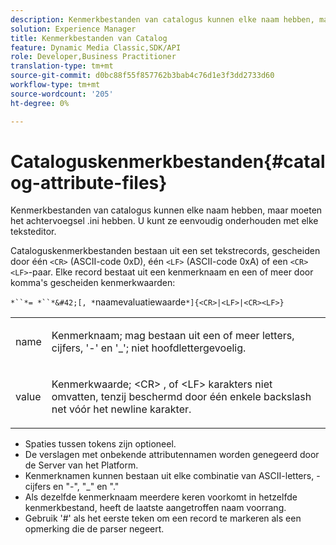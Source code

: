 ```yaml
---
description: Kenmerkbestanden van catalogus kunnen elke naam hebben, maar moeten het achtervoegsel .ini hebben. U kunt ze eenvoudig onderhouden met elke teksteditor.
solution: Experience Manager
title: Kenmerkbestanden van Catalog
feature: Dynamic Media Classic,SDK/API
role: Developer,Business Practitioner
translation-type: tm+mt
source-git-commit: d0bc88f55f857762b3bab4c76d1e3f3dd2733d60
workflow-type: tm+mt
source-wordcount: '205'
ht-degree: 0%

---
```



# Cataloguskenmerkbestanden{#catalog-attribute-files}

Kenmerkbestanden van catalogus kunnen elke naam hebben, maar moeten het achtervoegsel .ini hebben. U kunt ze eenvoudig onderhouden met elke teksteditor.

Cataloguskenmerkbestanden bestaan uit een set tekstrecords, gescheiden door één `<CR>` (ASCII-code 0xD), één `<LF>` (ASCII-code 0xA) of een `<CR><LF>`-paar. Elke record bestaat uit een kenmerknaam en een of meer door komma&#39;s gescheiden kenmerkwaarden:

`*``*= *``*&#42;[, *`naamevaluatiewaarde`*]{<CR>|<LF>|<CR><LF>}`

<table id="simpletable_8454AD549FDA421BA1469CDA44132773"> 
 <tr class="strow"> 
  <td class="stentry"> <p> <span class="codeph"> <span class="varname"> name  </span> </span> </p> </td> 
  <td class="stentry"> <p>Kenmerknaam; mag bestaan uit een of meer letters, cijfers, '-' en '_'; niet hoofdlettergevoelig. </p> </td> 
 </tr> 
 <tr class="strow"> 
  <td class="stentry"> <p> <span class="codeph"> <span class="varname"> value  </span> </span> </p> </td> 
  <td class="stentry"> <p>Kenmerkwaarde; <span class="codeph"> &lt;CR&gt; </span>, of <span class="codeph"> &lt;LF&gt; </span> karakters niet omvatten, tenzij beschermd door één enkele backslash net vóór het newline karakter. </p> </td> 
 </tr> 
</table>

* Spaties tussen tokens zijn optioneel.
* De verslagen met onbekende attributennamen worden genegeerd door de Server van het Platform.
* Kenmerknamen kunnen bestaan uit elke combinatie van ASCII-letters, -cijfers en &quot;-&quot;, &quot;_&quot; en &quot;.&quot;
* Als dezelfde kenmerknaam meerdere keren voorkomt in hetzelfde kenmerkbestand, heeft de laatste aangetroffen naam voorrang.
* Gebruik &#39;#&#39; als het eerste teken om een record te markeren als een opmerking die de parser negeert.

